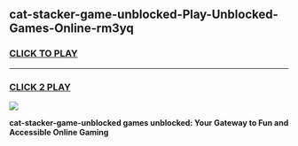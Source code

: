 
## cat-stacker-game-unblocked-Play-Unblocked-Games-Online-rm3yq
<h3>
<a href="https://premium76.site?title=cat-stacker-game-unblocked&ref=24A">CLICK TO PLAY</a></h3>
<hr>

<h3>
<a href="https://premium76.site?title=cat-stacker-game-unblocked&ref=24A">CLICK 2 PLAY</a>
  
</h3>

<a href="https://premium76.site?title=cat-stacker-game-unblocked&ref=24A"><img src="https://clearcache.store/games.png"></a>


**cat-stacker-game-unblocked games unblocked: Your Gateway to Fun and Accessible Online Gaming**
